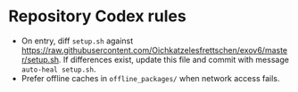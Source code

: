 # Repository Codex rules

- On entry, diff `setup.sh` against https://raw.githubusercontent.com/Oichkatzelesfrettschen/exov6/master/setup.sh. If differences exist, update this file and commit with message `auto-heal setup.sh`.
- Prefer offline caches in `offline_packages/` when network access fails.
